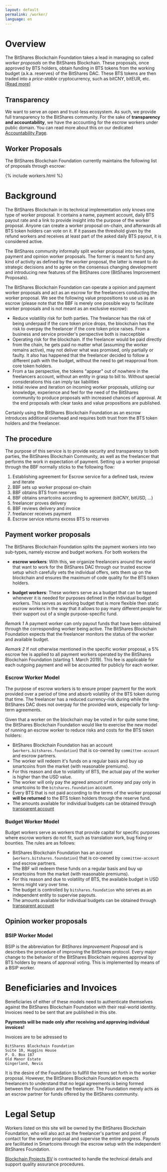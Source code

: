 ```yaml
---
layout: default
permalink: /worker/
language: en
---
```


# Overview

The BitShares Blockchain Foundation takes a lead in managing so called
*worker proposals* on the BitShares Blockchain. These proposals, once
approved by BTS holders, obtain funding in BTS tokens from the working
budget (a.k.a. reserves) of the BitShares DAC. These BTS tokens are then
traded into a *price-stable* cryptocurrency, such as bitCNY, bitEUR,
etc. \[[Read more](#worker-proposals-via-escrow)\]

## Transparency

We want to serve an open and trust-less ecosystem. As such, we provide
full transparency to the BitShares community.
For the sake of **transparency and accountability**, we have the
accounting for the escrow workers under public domain. You can read more
about this on our dedicated [Accountability Page](/accounting).

## Worker Proposals

The BitShares Blockchain Foundation currently maintains the following
list of proposals through escrow:

{% include workers.html %}

# Background

The BitShares Blockchain in its technical implementation only knows 
one type of worker proposal. It contains a name, payment account,
daily BTS payout rate and a link to provide insight into the purpose of
the worker proposal. Anyone can create a worker proposal on-chain, and 
afterwards all BTS token holders can vote on it. If it passes the 
threshold given by the refund workers and receives at least part of the
asked daily BTS payout, it is considered active.

The BitShares community informally split worker proposal into two types,
payment and opinion worker proposals. The former is meant to fund any kind
of activity as defined by the worker proposal, the latter is meant to
do strategic decisions and to agree on the consensus changing development 
and introducing new features of the BitShares core (BitShares Improvement Proposals).

The BitShares Blockchain Foundation can operate a opinion and payment worker proposals
and act as an escrow for the freelancers conducting the worker proposal. 
We see the following value propositions to use us as an escrow (please note that
the BBF is merely one possible way to facilitate worker proposals and is not 
meant as an exclusive escrow):

 - Reduce volatility risk for both parties. The freelancer has the risk of being underpaid if the core 
   token price drops, the blockchain has the risk to overpay the freelancer if the core token price raises. 
   From a business and service provider's perspective both is inacceptible
 - Operating risk for the blockchain. If the freelancer would be paid directly from the chain, he gets paid no matter what (assuming the worker remains active), 
   may not deliver what was promised, only partially or faulty. 
   It also has happened that the freelancer decided to follow a different path with the budget, without the need to get reapproval 
   from core token holders.
 - From a tax perspective, the tokens "appear" out of nowhere in the freelancers account, without 
   an entity in grasp to bill to. Without special considerations this can imply tax liabilities
 - Initial review and iteration on incoming worker proposals, utilizing our knowledge, experience 
   and feel for the need of the BitShares community to produce proposals with increased chances of approval. At the end
   proposals with clear tasks and value propositions are published.

Certainly using the BitShares Blockchain Foundation as an escrow introduces additional 
overhead and requires both trust from the BTS token holders and the freelancer.

## The procedure

The purpose of this service is to provide security and transparency to
both parties, the BitShares Blockchain Community, as well as the
freelancer that performs the work in expectation of payment. Setting up a worker proposal 
through the BBF normally sticks to the following flow:

1. Establishing agreement for Escrow service for a defined task, review and iterate
2. BBF sets up worker proposal on-chain
3. BBF obtains BTS from reserves
4. BBF obtains smartcoins according to agreement (bitCNY, bitUSD, ...)
5. freelancer proves delivery
6. BBF reviews delivery and invoice
7. freelancer receives payment
8. Escrow service returns excess BTS to reserves

## Payment worker proposals

The BitShares Blockchain Foundation splits the payment workers into two sub-types, 
namely escrow and budget workers. For both workers the 

* **escrow workers**: With this, we organize
  freelancers around the world that want to work for the BitShares DAC
  through our trusted escrow setup which carefully vets the individual
  offers, sets them up on the blockchain and ensures the maximum of code
  quality for the BTS token holders.

* **budget workers**: These workers serve as a budget
  that can be tapped whenever it is needed for purposes defined in the
  individual budget workers. This serves as working budget that is more
  flexible then static escrow workers in the way that it allows to pay
  many different people for their support out of a single purpose-specific
  fund.
  
*Remark 1*
A payment worker can only payout funds that have been obtained through 
the corresponding worker being active. The BitShares Blockchain Foundation
expects that the freelancer monitors the status of the worker and available
budget.

*Remark 2*
If not otherwise mentioned in the specific worker proposal, a 5% escrow 
fee is applied to all payment workers operated by the BitShares Blockchain Foundation
(starting 1. March 2019). This fee is applicable for each outgoing
payment and will be accounted for publicly for each worker.

### Escrow Worker Model

The purpose of escrow workers is to ensure proper payment for the work
provided over a period of time and absorb volatility of the BTS token
during that time. The freelancer has a reduced currency-risk during
while the BitShares DAC does not overpay for the provided work,
especially for long-term agreements.

Given that a worker on the blockchain may be voted in for quite some
time, the BitShares Blockchain Foundation would like to exercise the new
model of running an escrow worker to reduce risks and costs for the BTS
token holders:

* BitShares Blockchain Foundation has an account (`workers.bitshares.foundation`) that is co-owned by `committee-account` and escrow partners.
* The worker will redeem it's funds on a regular basis and buy up smartcoins from the market (with reasonable premiums).
* For this reason and due to volatility of BTS, the actual pay of the worker is higher than the USD value.
* The worker will only pay the agreed amount of money and pay only in smartcoins to the `bitshares.foundation` account.
* Every BTS that is not paid according to the terms of the worker proposal **will be returned** to the BTS token holders through the reserve fund.
* The amounts available for individual budgets can be obtained through [transparent account](/accounting)

### Budget Worker Model

Budget workers serve as workers that provide capital for specific
purposes where escrow workers do not fit, such as translation work,
bug fixing or bounties. The rules are as follows:

* BitShares Blockchain Foundation has an account (`workers.bitshares.foundation`) that is co-owned by `committee-account` and escrow partners.
* The BBF will redeem these funds on a regular basis and buy up smartcoins from the market (with reasonable premiums).
* For this reason and due to volatility of BTS, the available budget in USD terms might vary over time.
* The budget is controlled by `bitshares.foundation` who serves as an independent entity to supervise payouts.
* The amounts available for individual budgets can be obtained through [transparent account](/accounting)

## Opinion worker proposals

###  BSIP Worker Model

BSIP is the abbreviation for *BitShares Improvement Proposal* and is
describes the procedure of improving the BitShares protocol. Every major
change to the behavior of the BitShares Blockchain requires approval by
BTS holders by means of approval voting. This is implemented by means of
a BSIP worker.

# Beneficiaries and Invoices

Beneficiaries of either of these models need to authenticate themselves
against the BitShares Blockchain Foundation with their real-world identity.
Invoices need to be sent that are published in this site.

**Payments will be made only after receiving and approving individual invoices!**

Invoices are to be adressed to

    BitShares Blockchain Foundation
    Suite 10, Huggins House
    P. O. Box 187
    Old Manor Estate
    Gingerland, Nevis

It is the desire of the Foundation to fullfill the terms set forth in
the worker proposal. However, the BitShares Blockchain Foundation
expects freelancers to understand that no legal agreements is being
formed between the Foundation and the freelancer. The Foundation merely
acts as an escrow partner for funds offered by the BitShares community. 

# Legal Setup

Workers listed on this site will be owned by the BitShares Blockchain
Foundation, who will also act as the freelancer's partner and point of
contact for the worker proposal and supervise the entire progress.
Payouts are facilitated in Smartcoins through the escrow setup with the
independent BitShares Foundation.

[Blockchain Projects BV](http://blockchainprojectsbv.com) is contracted to 
handle the technical details and support quality assurance procedures.
